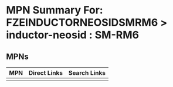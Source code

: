 



# MPN Summary For: FZEINDUCTORNEOSIDSMRM6 > inductor-neosid : SM-RM6

## MPNs
  

|MPN|Direct Links|Search Links|
| :--- | :--- | :--- |
||||
